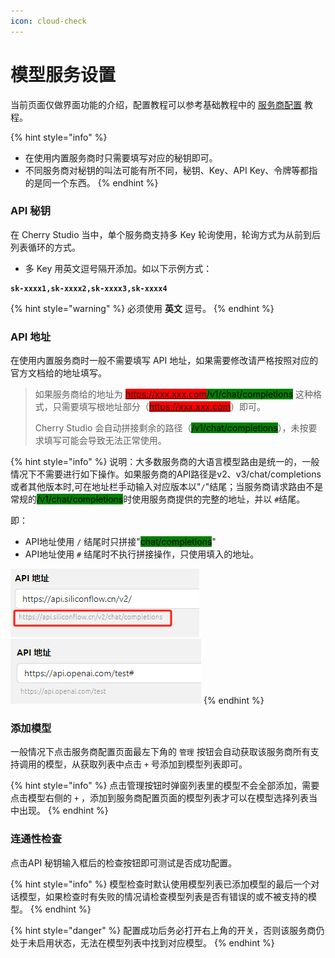 ```yaml
---
icon: cloud-check
---
```


# 模型服务设置

当前页面仅做界面功能的介绍，配置教程可以参考基础教程中的 [服务商配置](../../../pre-basic/providers/) 教程。

{% hint style="info" %}
* 在使用内置服务商时只需要填写对应的秘钥即可。
* 不同服务商对秘钥的叫法可能有所不同，秘钥、Key、API Key、令牌等都指的是同一个东西。
{% endhint %}

### API 秘钥

在 Cherry Studio 当中，单个服务商支持多 Key 轮询使用，轮询方式为从前到后列表循环的方式。

* 多 Key 用英文逗号隔开添加。如以下示例方式：

<pre><code><strong>sk-xxxx1,sk-xxxx2,sk-xxxx3,sk-xxxx4
</strong></code></pre>

{% hint style="warning" %}
必须使用 **英文** 逗号。
{% endhint %}

### API 地址

在使用内置服务商时一般不需要填写 API 地址，如果需要修改请严格按照对应的官方文档给的地址填写。

> 如果服务商给的地址为 <mark style="background-color:red;">https://xxx.xxx.com</mark><mark style="background-color:green;">/v1/chat/completions</mark> 这种格式，只需要填写根地址部分（<mark style="background-color:red;">https://xxx.xxx.com</mark>）即可。
>
> Cherry Studio 会自动拼接剩余的路径（<mark style="background-color:green;">/v1/chat/completions</mark>），未按要求填写可能会导致无法正常使用。

{% hint style="info" %}
说明：大多数服务商的大语言模型路由是统一的，一般情况下不需要进行如下操作。如果服务商的API路径是v2、v3/chat/completions或者其他版本时,可在地址栏手动输入对应版本以"`/`"结尾；当服务商请求路由不是常规的<mark style="background-color:green;">/v1/chat/completions</mark>时使用服务商提供的完整的地址，并以 `#`结尾。

即：

* API地址使用 `/` 结尾时只拼接"<mark style="background-color:green;">chat/completions</mark>"
* API地址使用 `#` 结尾时不执行拼接操作，只使用填入的地址。

<img src="../../../.gitbook/assets/image (1) (1) (1) (1) (1) (1) (1) (1).png" alt="" data-size="original"><img src="../../../.gitbook/assets/image (15).png" alt="" data-size="original">
{% endhint %}

### 添加模型

一般情况下点击服务商配置页面最左下角的 `管理` 按钮会自动获取该服务商所有支持调用的模型，从获取列表中点击 `+` 号添加到模型列表即可。

{% hint style="info" %}
点击管理按钮时弹窗列表里的模型不会全部添加，需要点击模型右侧的 `+` ，添加到服务商配置页面的模型列表才可以在模型选择列表当中出现。
{% endhint %}

### 连通性检查

点击API 秘钥输入框后的检查按钮即可测试是否成功配置。

{% hint style="info" %}
模型检查时默认使用模型列表已添加模型的最后一个对话模型，如果检查时有失败的情况请检查模型列表是否有错误的或不被支持的模型。
{% endhint %}

{% hint style="danger" %}
配置成功后务必打开右上角的开关，否则该服务商仍处于未启用状态，无法在模型列表中找到对应模型。
{% endhint %}
